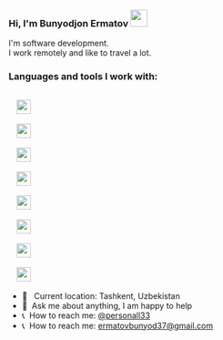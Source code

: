 ### Hi, I'm  Bunyodjon Ermatov <img src="https://i.giphy.com/gM5qFksULw54NMWyry.webp" width="30px">

I'm software development. <br/>
I work remotely and like to travel a lot.
<br/>

### Languages and tools I work with:


<code>
  <img src="https://encrypted-tbn0.gstatic.com/images?q=tbn:ANd9GcQlQYe2poAe4-hvSHem-_-4lR419lT76W-klg&s" width="25px">
</code>
<code>
  <img src="https://upload.wikimedia.org/wikipedia/commons/thumb/6/61/HTML5_logo_and_wordmark.svg/768px-HTML5_logo_and_wordmark.svg.png" width="25px">
</code>
<code>
  <img src="https://upload.wikimedia.org/wikipedia/commons/thumb/6/62/CSS3_logo.svg/800px-CSS3_logo.svg.png" width="25px">
</code>
<code>
  <img src="https://getbootstrap.com/docs/5.0/assets/brand/bootstrap-logo.svg" width="25px">
</code>
<code>
  <img src="https://upload.wikimedia.org/wikipedia/commons/thumb/9/96/Sass_Logo_Color.svg/1280px-Sass_Logo_Color.svg.png" width="25px">
</code>
<code>
  <img src="https://w1.pngwing.com/pngs/136/126/png-transparent-javascript-logo-angularjs-nodejs-computer-programming-web-development-computer-software-jquery-yellow.png" width="25px">
</code>
<code>
  <img src="https://cdn1.iconfinder.com/data/icons/programing-development-8/24/react_logo-512.png" width="25px">
</code>
<code>
  <img src="https://upload.wikimedia.org/wikipedia/commons/thumb/3/33/Figma-logo.svg/1667px-Figma-logo.svg.png" width="25px">
</code>


- 📍 &nbsp; Current location: Tashkent, Uzbekistan
- 📝&nbsp; Ask me about anything, I am happy to help
- 📞&nbsp; How to reach me: [@personall33](telegram.org)
- 📞&nbsp; How to reach me: [ermatovbunyod37@gmail.com](gmail.com)
